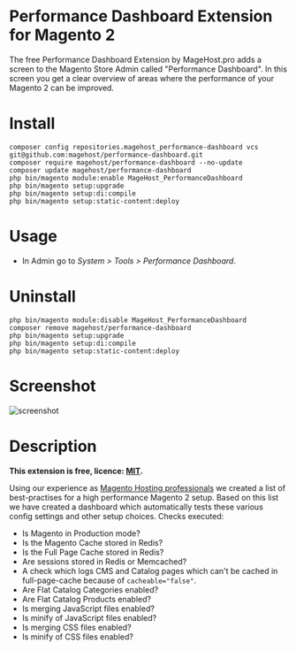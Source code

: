Performance Dashboard Extension for Magento 2
=====================

The free Performance Dashboard Extension by MageHost.pro adds a screen to the Magento Store Admin called "Performance Dashboard". In this screen you get a clear overview of areas where the performance of your Magento 2 can be improved.

# Install #

```
composer config repositories.magehost_performance-dashboard vcs git@github.com:magehost/performance-dashboard.git
composer require magehost/performance-dashboard --no-update
composer update magehost/performance-dashboard
php bin/magento module:enable MageHost_PerformanceDashboard
php bin/magento setup:upgrade
php bin/magento setup:di:compile
php bin/magento setup:static-content:deploy
```

# Usage #

* In Admin go to _System > Tools > Performance Dashboard_.

# Uninstall #
```
php bin/magento module:disable MageHost_PerformanceDashboard
composer remove magehost/performance-dashboard
php bin/magento setup:upgrade
php bin/magento setup:di:compile
php bin/magento setup:static-content:deploy
```

# Screenshot #
![screenshot](https://raw.githubusercontent.com/magehost/performance-dashboard/master/doc/screenshot.png)

# Description #
**This extension is free, licence: [MIT](https://github.com/magehost/performance-dashboard/blob/master/LICENSE).**

Using our experience as [Magento Hosting professionals](https://magehost.pro) we created a list of best-practises for a high performance Magento 2 setup.
Based on this list we have created a dashboard which automatically tests these various config settings and other setup choices.
Checks executed:

* Is Magento in Production mode?
* Is the Magento Cache stored in Redis?
* Is the Full Page Cache stored in Redis?
* Are sessions stored in Redis or Memcached?
* A check which logs CMS and Catalog pages which can't be cached in full-page-cache because of `cacheable="false"`.
* Are Flat Catalog Categories enabled?
* Are Flat Catalog Products enabled?
* Is merging JavaScript files enabled?
* Is minify of JavaScript files enabled?
* Is merging CSS files enabled?
* Is minify of CSS files enabled?
